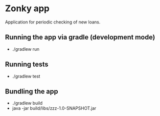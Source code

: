 # Zonky app

Application for periodic checking of new loans.

## Running the app via gradle (development mode)
* ./gradlew run

## Running tests
* ./gradlew test

## Bundling the app
* ./gradlew build
* java -jar build/libs/zzz-1.0-SNAPSHOT.jar